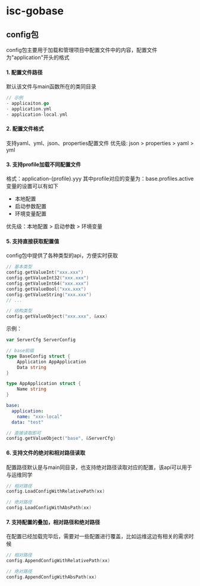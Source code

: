 # isc-gobase


## config包
config包主要用于加载和管理项目中配置文件中的内容，配置文件为"application"开头的格式

#### 1. 配置文件路径
默认该文件与main函数所在的类同目录
```go
// 示例
- applicaiton.go
- application.yml
- application-local.yml
```

#### 2. 配置文件格式
支持yaml、yml、json、properties配置文件
优先级: json > properties > yaml > yml

#### 3. 支持profile加载不同配置文件
格式：application-{profile}.yyy
其中profile对应的变量为：base.profiles.active
变量的设置可以有如下
- 本地配置
- 启动参数配置
- 环境变量配置

优先级：本地配置 > 启动参数 > 环境变量


#### 5. 支持直接获取配置值
config包中提供了各种类型的api，方便实时获取
```go
// 基本类型
config.getValueInt("xxx.xxx")
config.getValueInt32("xxx.xxx")
config.getValueInt64("xxx.xxx")
config.getValueBool("xxx.xxx")
config.getValueString("xxx.xxx")
// ...

// 结构类型
config.getValueObject("xxx.xxx", &xxx)
```
示例：
```go
var ServerCfg ServerConfig

// base前缀
type BaseConfig struct {
    Application AppApplication
    Data string
}

type AppApplication struct {
    Name string
}
```

```yaml
base:
  application:
    name: "xxx-local"
  data: "test"
```

```go
// 直接读取即可
config.getValueObject("base", &ServerCfg)
```

#### 6. 支持文件的绝对和相对路径读取
配置路径默认是与main同目录，也支持绝对路径读取对应的配置，该api可以用于与运维同学
```go
// 相对路径
config.LoadConfigWithRelativePath(xx)

// 绝对路径
config.LoadConfigWithAbsPath(xx)
```

#### 7. 支持配置的叠加，相对路径和绝对路径
在配置已经加载完毕后，需要对一些配置进行覆盖，比如运维这边有相关的需求时候
```go
// 相对路径
config.AppendConfigWithRelativePath(xx)

// 绝对路径
config.AppendConfigWithAbsPath(xx)
```

